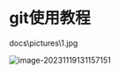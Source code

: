 # git使用教程

docs\pictures\1.jpg

![image-20231119131157151](D:\jy_learning_site\docs\Others\assets\image-20231119131157151.png)

